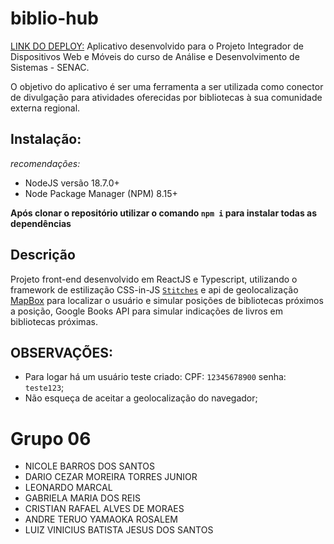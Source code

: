 # biblio-hub
[LINK DO DEPLOY:](biblio-hub.vercel.app)
Aplicativo desenvolvido para o Projeto Integrador de Dispositivos Web e Móveis do curso de Análise e Desenvolvimento de Sistemas - SENAC.

O objetivo do aplicativo é ser uma ferramenta a ser utilizada como conector de divulgação para atividades oferecidas por bibliotecas à sua comunidade externa regional.

## Instalação:
_recomendações:_
- NodeJS versão 18.7.0+
- Node Package Manager (NPM) 8.15+

**Após clonar o repositório utilizar o comando `npm i` para instalar todas as dependências**

## Descrição

Projeto front-end desenvolvido em ReactJS e Typescript, utilizando o framework de estilização CSS-in-JS [`Stitches`](https://stitches.dev/) e api de geolocalização [MapBox](https://docs.mapbox.com/api/overview/) para localizar o usuário e simular posições de bibliotecas próximos a posição, Google Books API para simular indicações de livros em bibliotecas próximas.

## OBSERVAÇÕES: 
- Para logar há um usuário teste criado: CPF: `12345678900` senha: `teste123`;
- Não esqueça de aceitar a geolocalização do navegador;

# Grupo 06
 - NICOLE BARROS DOS SANTOS
 - DARIO CEZAR MOREIRA TORRES JUNIOR
 - LEONARDO MARCAL
 - GABRIELA MARIA DOS REIS
 - CRISTIAN RAFAEL ALVES DE MORAES
 - ANDRE TERUO YAMAOKA ROSALEM
 - LUIZ VINICIUS BATISTA JESUS DOS SANTOS
 
 
 
 
 
 

